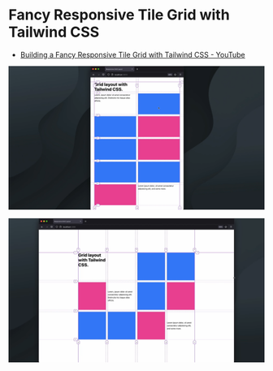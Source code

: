 # Fancy Responsive Tile Grid with Tailwind CSS
- [Building a Fancy Responsive Tile Grid with Tailwind CSS - YouTube](https://www.youtube.com/watch?v=WJDw1J7FZnE&t=239s)

![grid-cols-2](./src/img/grid-cols-2.png)

![grid-cols-4](./src/img/grid-cols-4.png)